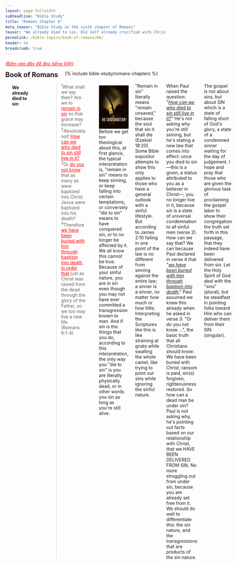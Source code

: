 ```yaml
---
layout: page-fullwidth
subheadline: "Bible Study"
title: "Romans Chapter 6"
meta_teaser: "Bible Study on the sixth chapter of Romans"
teaser: "We already died to sin. Old self already crucified with Christ. Died through Christ, now live through Christ. Sin is powerless because you're not under law, but under grace."
permalink: /bible-topics/book-of-romans/06/
header: no
breadcrumb: true
---
```

<!--more-->
<p style="font-style: italic;"><a style="color: #ff0000;" href="{{ site.projectname }}/hoc-kinh-thanh/sach-ro-ma/06/">(Bấm vào đây để đọc tiếng Việt)</a></p>
<div class="row">
<div class="bible-index medium-4 medium-push-8 columns">
<h2 style="margin: 0px">Book of Romans</h2>
        {% include bible-study/romans-chapters %}
</div><!-- /.medium-4.columns -->
<div class="medium-8 medium-pull-4 columns">
<!-- MAIN TEXT -->
<p abp="1953"><h4 style="text-align: left;" abp="1960"><strong>We already died to sin</strong></h4></p>
<p style="text-align: left;" abp="1960"><strong></strong><blockquote><sup abp="1961">1</sup>What shall we say then? Are we to <span style="text-decoration: underline;" abp="1962"><span style="color: #ff0000; text-decoration: underline;" abp="1963">remain in sin</span></span> so that grace may increase? <sup abp="1964">2</sup>Absolutely not! <span style="text-decoration: underline;"><span style="color: #ff0000; text-decoration: underline;">How can <span abp="1965">we who died to sin</span> still live in it?</span></span> <sup abp="1966">3</sup>Or <span style="text-decoration: underline; color: #ff0000;">do you not know</span> that as many as were baptized into Christ Jesus were baptized into his death? <sup abp="1967">4</sup>Therefore <span style="text-decoration: underline; color: #ff0000;">we have been buried with him through baptism into death</span><span style="text-decoration: underline;"><span style="color: #ff0000; text-decoration: underline;">, in order that</span></span> just as Christ was raised from the dead through the glory of the Father, so we too may live a new life. (Romans 6:1-4) </blockquote></p>
<div>
<p>
<img alt src="/images/no-condemnation.jpg" style="border: 0px none; margin: 7px 15px 0px 0px; max-width: 100%; height: 136px; padding: 0px; float: left;">
<p style="text-align: left;" abp="1968">Before we get too theological about this, at first glance, the typical interpretation is, "remain in sin" means to keep sinning, or keep falling into certain temptations, or conversely "die to sin" means to have conquered sin, or to no longer be affected by it. We all know this cannot be true. Because of your sinful nature, you are in sin even though you may not have ever committed a transgression known to man. And if sin is the things that you do, according to this interpretation, the only way you "die to sin" is you are literally physically dead, or in other words you sin as long as you're still alive.</p>
</p>
</div>
<p style="text-align: left;" abp="1996">"Remain in sin" literally means "remain unsaved," because the soul that sin it shall die (Ezekiel 18:20). Some Bible expositor attempts to show this only applies to those who have a general outlook with a sinful lifestyle. But according to James 2:10 failing in one point of the law is no different from sinning against the entire law; a sinner is a sinner, no matter how much or how little. Interpreting the Scriptures like this is like straining at gnats while swalling the whole camel, like trying to point out sins while ignoring the sinful nature.</p>
<p style="text-align: left;" abp="1996">When Paul raised the question: "<em><span style="text-decoration: underline;">How can we who died to sin still live in it?</span></em>" He's not asking why you're still sinning, but he's stating a new law that comes into effect: once you died to sin—this is a given, a status attributed to you as a believer in Christ—, you no longer live in it, because sin is a state of universal condemnation to all sinful men (verse 2). How can we say that? We can because Paul declared in verse 4 that "<span style="text-decoration: underline;"><em>we have been buried with him through baptism into death</em>.</span>" Paul assumed we knew this already when he asked in verse 3: "Or do you not know ...", the basic truth that all Christians should know: We have been buried with Christ, ransom is paid, sin(s) forgiven, righteousness restored. So how can a dead man be under sin? Paul is not asking why, he's pointing out facts based on our relationship with Christ, that we HAVE BEEN DELIVERED FROM SIN. No more struggling out from under sin, because you are already set free from it. We should do well to differentiate this: the sin nature, and the transgressions that are products of the sin nature.</p>
<p style="text-align: left;" abp="1996">The gospel is not about sins, but about SIN which is&nbsp;a state of falling short of God's glory, a state of a condemned sinner waiting for the day of judgement. I hope and pray that those who are given the glorious task of proclaiming the gospel labor to show their congregation the truth set forth in this passage, that they indeed have been delivered from sin. Let the Holy Spirit of God deal with the "sins" (plural), but be steadfast in pointing folks toward Him who can deliver them from their SIN (singular).</p>
<p style="text-align: left;" abp="1996">That is how you "die to sin," or not "remain in sin," because you can exclaim like Paul "thanks be to God, who delivers me through Jesus Christ our Lord." (Romans 7:25) In concluding this section, if you look to die to sin or to try not remain in sin by battling temptations (the sins-plural), you're fighting in vain, you're wrestling with a shadow, but if you faithfully trust in God's promise of your union with Christ, His death is yours, and His life, too, is yours.<br /><br /></p>
<h4 style="text-align: left;" abp="1960"><strong>Our old self is already crucified with Christ</strong></h4>
<p style="text-align: left;" abp="1997"><blockquote><sup>5</sup>For if we have been united with him in a death like his, we shall certainly be united with him in a resurrection like his. <sup>6</sup>We know that our old self was crucified with him in order that the body of sin might be brought to nothing, so that <span style="text-decoration: underline;"><span style="color: #ff0000; text-decoration: underline;">we would no longer be enslaved to sin</span></span>. <sup>7</sup>For one who has died has been set free from sin. (Romans 6:5-7)</blockquote></p>
<p style="text-align: left;" abp="1997">How do you understand "we would no longer be enslaved to sin?" Chances are you may never have learned it through sermons or Sunday School, but you most likely must have already formed an idea of it. Virtually without anyone telling us, we readily assume that to no longer be enslaved to sin means to no longer succumb to certain temptation or disobey certain law of God. But we all know that this assumption is not true of anyone who is made of flesh and blood. And if no one is completely able to resist all temptations, all must not yet be crucified with Christ. But Paul said that our old self was crucified with Christ.</p>
<p style="text-align: left;" abp="1997">Therefore Paul must not be talking about transgressions, but about our fallen condition, that though we're still very capable of sinning, we're no longer held under condemnation reservered for sinners anymore.</p>
<p style="text-align: left;" abp="1997">Verse 7 explains that the being set free from sin is neither a goal, nor an effort to achieve it, but an inevitable consequence of you being dead, not a physical death, but a "death certificate" given us as a gift, a reward, of our trust in Christ; his death is counted as our death, and thanks to us being dead, sin no longer has dominion over us: "<span style="text-decoration: underline; color: #339966;"><em>For one who has died has been set free from sin</em></span>".</p>
<p style="text-align: left;" abp="1997">An additional thought concerning the fact of our old self being already crucified with Christ. Because if, and indeed, it was ALREADY crucified with Christ, the idea of daily self crucifying is contradictory to what Paul has been saying, because it would mean it's not ready dead, so you keep trying; the self would die one day, then come back to life the next, then you'd have to put it to death again. Sounds like some eastern religion? But Christ died once for all; one death, one sacrifice, is enough for all of mankind forever. And neither is it your death, but Christ's, and He counted it toward you.<br /><br /></p>
<h4 style="text-align: left;" abp="1960"><strong>Died through Christ, now live through Christ</strong></h4>
<p style="text-align: left;" abp="1997"><blockquote><sup>8</sup>Now if we died with Christ, we believe that we will also live with him. <sup>9</sup>We know that since Christ has been raised from the dead, he is never going to die again; death no longer has mastery over him. <sup>10</sup>For the death he died, he died to sin once for all, but the life he lives, he lives to God. <sup>11</sup>So you too consider yourselves dead to sin, but alive to God in Christ Jesus. (Romans 6:8-11)</blockquote></p>
<p style="text-align: left;" abp="1997">The death of Christ has given us many benefits, it starts with his death being counted toward us as a payment for our sinful nature. With this gift of being dead with Christ, we're no longer under sin's dominion, and now Paul is going to lead us to the second benefit: life in Christ.</p>
<p style="text-align: left;" abp="1997">Jesus said that "Very truly I tell you, unless a kernel of wheat falls to the ground and dies, it remains only a single seed. But if it dies, it produces many seeds." (John 12:24). Jesus died on the cross, and Paul confirmed that we also died with Him. His death was given as a payment for sin once for all, the only way through which man is reconciled to God.</p>
<p style="text-align: left;" abp="1997">This is the point where it might be beneficial to remind ourselves that it is Jesus' death, not ours, that God will ever accept. Adam and Eve made a fig-leaf covering, God gave them an animal skin, a foreshadow of Christ, Abraham offered his own son, God gave him an animal, the law requires that sinners must die, Jesus died for us instead. Once God gave man His only begotton Son, all other methods of redemptions must cease. And so it is with Christ's death, once for all. Hebrews 10:18 says once Christ offered himself on the cross, there are to be no more sacrifices. Those that profess faith in Christ, must do so to its fullest extent, to rely on His sacrifice only and not their own, because God will not accept filthy rags (Isaiah 64:6).</p>
<p style="text-align: left;" abp="1997">It's of utmost importance that we learn how to die in Christ, or in other words to rest in him. Because eternal life begins after death.&nbsp;<br /><br /></p>
<h4 style="text-align: left;" abp="1960"><strong>To&nbsp;be free from&nbsp;sin's dominion: know that you are under grace</strong></h4>
<p style="text-align: left;" abp="1997"><blockquote><sup>12</sup>Let not sin therefore reign in your mortal body, to make you obey its passions. <sup>13</sup>Do not present your members to sin as instruments for unrighteousness, but present yourselves to God as those who have been brought from death to life, and your members to God as instruments for righteousness. <sup>14</sup>For sin will have no dominion over you, since you are not under law but under grace.&nbsp;(Romans 6:12-14)</blockquote></p>
<p style="text-align: left;" abp="1997">The epistle is now taking an interesting turn. What exactly is Paul talking about? How can you not let sin reign in your mortal body?&nbsp;Most would interpret it as try your best to not fall into temptations, to put your body into submission. But in verse Romans 7:15, Paul expressed his inability to do what he appears to be saying here. And according to 1 Corinthians 15:54, we won't put on the incorruptible until Christ comes again, until then, we'll still be housed in this corruptible flesh which is practically still under sin's dominion. Looking down through the ages, who among men were able to escape sin's dominion? God gave the Jews a system of sacrifices as a temporary solution because they kept sinning, and in the New Testament, 1 John 1:8-9 shows the reality of sin's dominion for everyone.</p>
<p style="text-align: left;" abp="1997">You who tell others to not let sin reign in your mortal body, to avoid all manner of sinful practices, have you succeeded in doing it for yourself? Just as a physical mass cannot avoid being pulled down by gravity, an animal cannot become a man, an inanimate object cannot become a living thing, how can you sinful flesh overcome what you are? Isn't it for this impossibility that Christ had to come down to save us? Ah but God does give us a way.</p>
<p style="text-align: left;" abp="1997">The only way for sin to lose its dominion over your fleshly body is if it is dead, your fleshly body that is. I hope you see what I'm alluding to here. Our members are as&nbsp;physically&nbsp;alive as ever, therefore since it is still in its corruptible state, it is under sin's dominion. But Paul did show us how we can escape sin's dominion in verses Romans 6:6-7, and it is through our faith in Christ, our union with Him, not through rigorous self restraint or discipline.</p>
<p style="text-align: left;" abp="1997">Only through our faith in Christ that we're given the gift of death and burial with Christ, and it is this death that sets us free from sin's dominion, and check this out: God gives us this consideration that you partake of Christ's death and burial, but He will not take away our capability for sinning until Christ comes again. This is the only way that we can truly present our members as instruments for righteousness. No other means, be it circumcision, going back to the law, good deeds, self sacrifices, or a million other good things we can do, can give us this gift of being set free from sin's dominion, except our union with Christ through faith in Him.</p>
<p style="text-align: left;" abp="1997">Then Paul re-asserted in verse 14 the reality of our freedom from sin, that it is based on God's grace, and not on the observance of the law which would make it impossible for anyone to be free from sin; your continued failure to meet the requirements of the law make you a slave to what you're trying to get out from under in the first place.</p>
<p style="text-align: left;" abp="1997">Without a correct understanding of the meaning of these verses, many Christians will spend the rest of their lives battling against flesh and blood (Ephesians 6:12). O Christians, be transformed by the renewing of your mind (Romans 12:2) to understand this great truth that sets you free.<br /><br /></p>
<h4 style="text-align: left;" abp="1960"><strong>A figurative slavery to righteousness</strong></h4>
<p style="text-align: left;" abp="1997"><blockquote><sup>15</sup>What then? Shall we sin because we are not under the law but under grace? By no means! <sup>16</sup>Don't you know that when you offer yourselves to someone as obedient slaves, <span style="text-decoration: underline;"><span style="color: #ff0000; text-decoration: underline;">you are slaves of the one you obey</span></span>—whether you are slaves to sin, which leads to death, or to obedience, which leads to righteousness? <sup>17</sup>But thanks be to God that, though you used to be slaves to sin, you have come to <span style="text-decoration: underline;"><span style="color: #ff0000; text-decoration: underline;">obey</span></span> from your heart the <span style="text-decoration: underline;"><span style="color: #ff0000; text-decoration: underline;">pattern of teaching</span></span> that has now claimed your allegiance. <sup>18</sup>You have been set free from sin and have become slaves to righteousness. (Romans 6:15-18)</blockquote></p>
<p style="text-align: left;" abp="1997">At this point, Paul is no longer defending his position on grace, but he goes on to show just as a man who is under the law, hence also under sin, is compelled to slave toward <span style="text-decoration: underline; color: #ff0000;"><strong>un</strong>righteousness</span>, a man under grace, hence free from sin, is compelled to 'slave' toward <span style="text-decoration: underline;"><span style="color: #ff0000; text-decoration: underline;">righteousness</span></span>. At the very beginning of this letter, Paul introduced himself as a slave of Christ. Please visit <a href="index.php?option=com_content&amp;view=article&amp;id=125:romans-chapter-1&amp;catid=45:romans-ro-ma&amp;Itemid=314">Romans Chapter 1</a> for a thorough discussion on this topic of slavery to righteousness.</p>
<p style="text-align: left;" abp="1997">At the risk of being over-repetitive, I'd like to remind the reader that <strong><span style="color: #ff0000;">freedom from sin</span></strong> is exactly what it is, it is not a trying to get out from under it, nor does it require sweat, blood, and tears to battle against it, it is a freedom purchased for you by the blood of Christ. It's "you have been set free," you no longer need to try with all your might to wiggle yourself out of it. It's a gift, an undeserved favor. If you believe this <span style="text-decoration: underline;"><span style="color: #ff0000; text-decoration: underline;">pattern of teaching</span></span><span style="color: #ff0000;"><span style="color: #000000;"> (v 17b)</span></span>, and obey it, not rudimentary obedience, but an obedience of faith, of not trying to get out from under sin, but of fully believing through Christ you have been set free from sin, you have become a slave to righteousness. This is the kind of obedience that God is pleased, it made Christ's death on the cross worthwhile.<br /><br /></p>
<h4 style="text-align: left;" abp="1960"><strong>Eternal life is a gift of God</strong></h4>
<p style="text-align: left;" abp="1997"><blockquote><sup>19</sup>I am using an example from everyday life because of your human limitations. Just as you used to offer yourselves as slaves to impurity and to ever-increasing wickedness, so now offer yourselves as slaves to righteousness leading to holiness. <sup>20</sup>When you were slaves to sin, you were free from the control of righteousness. <sup>21</sup>What benefit did you reap at that time from the things you are now ashamed of? Those things result in death! <sup>22</sup>But now that you have been set free from sin and have become slaves of God, the benefit you reap leads to holiness, and the result is eternal life. <sup>23</sup>For the wages of sin is death, but the gift of God is eternal life in Christ Jesus our Lord.&nbsp; (Romans 6:19-23) </blockquote></p>
<p style="text-align: left;" abp="1997">Paul uses slavery as a daily life example to demonstrate the shift in allegiance from one to another, from law/sin to grace-faith/freedom-from-sin. Verse 16 above states that <span style="text-decoration: underline;">you are slaves of the one you obey</span>, before you knew Christ, you were compelled obey sinful urges, however if you, as stated in verse 17, obey from the heart "<span style="color: #008000;"><em>the standard of teaching to which you were committed,</em></span>" you will become slave of a new master: Christ, or righteousness.</p>
<p style="text-align: left;" abp="1997">The key point to note, which is missed by 99.99% of those that profess Christ, is all the good things you will do in God's name, is not, and cannot be, initiated by you or your flesh, but by God himself so no one can boast, which is easy to understand if you know you are slaves to Christ. Jesus alluded to this truth in his parable of the master and servant, in which he reminds folks to remember where they came from: "<span style="color: #339966;"><em>We are unworthy servants; we have only done our duty</em></span>" (Luke 17:10). In Christian circles, we tend to put some folks on pedestals for their great deeds in the name of God, but so many Scriptures say the opposite, that they're but slaves of God, that it is by God's grace that they seemed to be assigned glorious tasks, but before God, all are treated as equals as God is no respecter of persons (Romans 2:11).</p>
<h4 style="text-align: left;" abp="1997"><strong>Conclusion: Being dead and buried with Christ is the beginning. Understanding Slavery.</strong></h4>
<p style="text-align: left;" abp="1997">Understanding this death and being buried with Christ is the key to understanding the gospel. As quoted earlier what Jesus said about life that only begins after a seed falls to the ground and dies, so it is with us, and the death certificate is given to us when we believe in Christ. This death cannot be achieved through self deprivation, discipline, sacrifice, or denial. The only folks Jesus told to deny themselves were the lawkeepers of his time; they thought by the keeping of the law they could become righteous, and they took pride in their law observances. Jesus told them to let go of the fig leaves and put on Christ, let go of their familiar burnt offerings, and rely on the cross as means to their salvation.</p>
<p style="text-align: left;" abp="1997">Another key thing about this passage is the concept of slavery, the exchange of slavery to sin for slavery to righteousness. Slavery to &nbsp;sin is easy to understand, you are compelled to do the things you don't want to do, and you are unable to do the good things you want to do. But slavery to righteousness is more difficult to comprehend. This second kind of slavery though sound negative, but an amazing relief to anyone who longs to serve God, to lead a victorious life but doesn't know how. From this point on let's talk about this slavery to righteousness.</p>
<p style="text-align: left;" abp="1997">It's like you're strapped to a hang glider and soar high in the clouds, exhilerating, like you have mounted up with wings like eagles. Bound to the glider, you're like a slave, forced to experience something incredible, and yet you do not have to exert a single muscle, you simply rest and enjoy the ride. This is what Paul is talking about. You slave to righteousness, or slave to God, like that. All the good things, noble things, kingdom works, testimonies, ministries, and countless other things, are like that hang gliding experience, because it is the Holy Spirit who initiates and empower you for whatever He has in store for you. You simply rest.</p>
<p style="text-align: left;" abp="1997">Can a slave tell his master "do this," or "do that?" Or can he even tell his master "I want to do this," or "I want to do that?" No, because the Lord said: trust in me and lean not on your own understanding (Proverbs 3:5). Be a slave to righteousness. It's ok to wait upon him (Isaiah 30:18).</p>
<p abp="1999"><em abp="2000" style="color: #999999;"><span abp="2001" style="font-size: 10pt; line-height: 1.2em;">Scripture quoted by permission. All scripture quotations, unless otherwise indicated, are taken from the NET Bible® copyright ©1996-2006 by Biblical Studies Press, L.L.C. All rights reserved.</span></em></p>
<p style="text-align: left;" abp="2002"><span style="color: #999999;" abp="2003"><em abp="2004"><span style="font-size: 10pt;" abp="2005">Nghi Nguyen</span></em></span></p>


<div class="alert-box text radius "><p><em abp="2000" style="color: #999999;">Disclaimer: This is my own opinion on the topic, which does not necessarily reflect the church's theology, or beliefs of the individuals in it — Nghi Nguyen</em></p></div>
</div><!-- /.medium-8.columns -->
</div><!-- /.row -->
